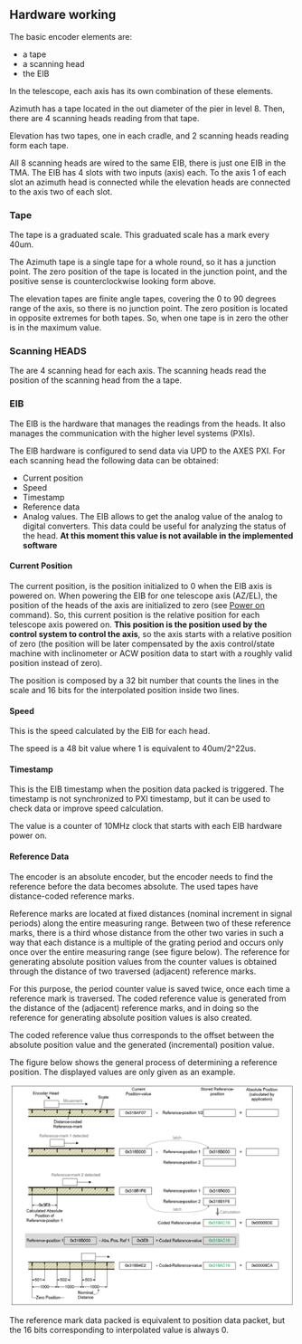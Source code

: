## Hardware working

The basic encoder elements are:

* a tape
* a scanning head
* the EIB

In the telescope, each axis has its own combination of these elements.

Azimuth has a tape located in the out diameter of the pier in level 8. Then, there are 4 scanning heads reading from that tape.

Elevation has two tapes, one in each cradle, and 2 scanning heads reading form each tape.

All 8 scanning heads are wired to the same EIB, there is just one EIB in the TMA. The EIB has 4 slots with two inputs
(axis) each. To the axis 1 of each slot an azimuth head is connected while the elevation heads are connected to the axis
two of each slot.

### Tape

The tape is a graduated scale. This graduated scale has a mark every 40um.

The Azimuth tape is a single tape for a whole round, so it has a junction point. The zero position of the tape is located in
the junction point, and the positive sense is counterclockwise looking form above.

The elevation tapes are finite angle tapes, covering the 0 to 90 degrees range of the axis, so there is no junction point.
The zero position is located in opposite extremes for both tapes. So, when one tape is in zero the other is in the maximum value.

### Scanning HEADS

The are 4 scanning head for each axis. The scanning heads read the position of the scanning head from the a tape.

### EIB

The EIB is the hardware that manages the readings from the heads. It also manages the communication with the higher level systems (PXIs).

The EIB hardware is configured to send data via UPD to the AXES PXI. For each scanning head the following data can be obtained:

* Current position
* Speed
* Timestamp
* Reference data
* Analog values. The EIB allows to get the analog value of the analog to digital converters. This data could be useful
  for analyzing the status of the head. **At this moment this value is not available in the implemented software**

#### Current Position

The current position, is the position initialized to 0 when the EIB axis is powered on. When powering the EIB for one
telescope axis (AZ/EL), the position of the heads of the axis are initialized to zero (see [Power on](05%20Commad%20sequences..md#Power-On)
command). So, this current position is the relative position for each telescope axis powered on.
**This position is the position used by the control system to control the axis**, so the axis starts with a relative
position of zero (the position will be later compensated by the axis control/state machine with inclinometer or ACW
position data to start with a roughly valid position instead of zero).

The position is composed by a 32 bit number that counts the lines in the scale and 16 bits for the interpolated position
inside two lines.

#### Speed

This is the speed calculated by the EIB for each head.

The speed is a 48 bit value where 1 is equivalent to 40um/2^22us.

#### Timestamp

This is the EIB timestamp when the position data packed is triggered. The timestamp is not synchronized to PXI timestamp,
but it can be used to check data or improve speed calculation.

The value is a counter of 10MHz clock that starts with each EIB hardware power on.

#### Reference Data

The encoder is an absolute encoder, but the encoder needs to find the reference before the data becomes absolute. The
used tapes have distance-coded reference marks.

Reference marks are located at fixed distances (nominal increment in signal periods) along the entire measuring range.
Between two of these reference marks, there is a third whose distance from the other two varies in such a way that each
distance is a multiple of the grating period and occurs only once over the entire measuring range (see figure below).
The reference for generating absolute position values from the counter values is obtained through the distance of two
traversed (adjacent) reference marks.

For this purpose, the period counter value is saved twice, once each time a reference mark is traversed. The coded
reference value is generated from the distance of the (adjacent) reference marks, and in doing so the reference for
generating absolute position values is also created.

The coded reference value thus corresponds to the offset between the absolute position value and the generated (incremental) position value.

The figure below shows the general process of determining a reference position. The displayed values are only given as an example.

![Distance coded reference marks](../Resources/figures/EIB/Distance_coded_reference_marks.png)

The reference mark data packed is equivalent to position data packet, but the 16 bits corresponding to interpolated value is always 0.
